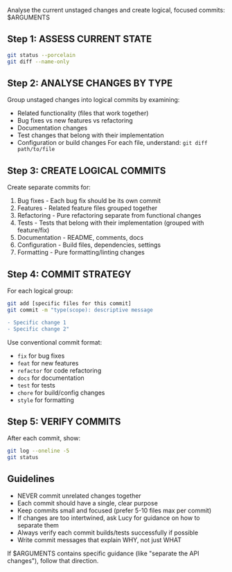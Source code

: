  Analyse the current unstaged changes and create logical, focused commits: $ARGUMENTS

## Step 1: ASSESS CURRENT STATE
```bash
git status --porcelain
git diff --name-only
```

## Step 2: ANALYSE CHANGES BY TYPE
Group unstaged changes into logical commits by examining:
- Related functionality (files that work together)
- Bug fixes vs new features vs refactoring
- Documentation changes
- Test changes that belong with their implementation
- Configuration or build changes
For each file, understand:
`git diff path/to/file`

## Step 3: CREATE LOGICAL COMMITS
Create separate commits for:
1. Bug fixes - Each bug fix should be its own commit
2. Features - Related feature files grouped together
3. Refactoring - Pure refactoring separate from functional changes
4. Tests - Tests that belong with their implementation (grouped with feature/fix)
5. Documentation - README, comments, docs
6. Configuration - Build files, dependencies, settings
7. Formatting - Pure formatting/linting changes

## Step 4: COMMIT STRATEGY
For each logical group:
```bash
git add [specific files for this commit]
git commit -m "type(scope): descriptive message

- Specific change 1
- Specific change 2"
```
Use conventional commit format:
- `fix` for bug fixes
- `feat` for new features
- `refactor` for code refactoring
- `docs` for documentation
- `test` for tests
- `chore` for build/config changes
- `style` for formatting

## Step 5: VERIFY COMMITS
After each commit, show:
```bash
git log --oneline -5
git status
```

## Guidelines
- NEVER commit unrelated changes together
- Each commit should have a single, clear purpose
- Keep commits small and focused (prefer 5-10 files max per commit)
- If changes are too intertwined, ask Lucy for guidance on how to separate them
- Always verify each commit builds/tests successfully if possible
- Write commit messages that explain WHY, not just WHAT

If $ARGUMENTS contains specific guidance (like "separate the API changes"), follow that direction.
